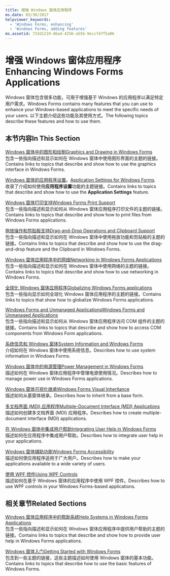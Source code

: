 ```yaml
---
title: 增强 Windows 窗体应用程序
ms.date: 03/30/2017
helpviewer_keywords:
  - 'Windows Forms, enhancing'
  - 'Windows Forms, adding features'
ms.assetid: 733d1219-d6ad-4256-a55b-9eccf47f5a06
---
```

# <a name="enhancing-windows-forms-applications"></a><span data-ttu-id="68d1b-102">增强 Windows 窗体应用程序</span><span class="sxs-lookup"><span data-stu-id="68d1b-102">Enhancing Windows Forms Applications</span></span>
<span data-ttu-id="68d1b-103">Windows 窗体包含很多功能，可用于增强基于 Windows 的应用程序以满足特定用户需求。</span><span class="sxs-lookup"><span data-stu-id="68d1b-103">Windows Forms contains many features that you can use to enhance your Windows-based applications to meet the specific needs of your users.</span></span> <span data-ttu-id="68d1b-104">以下主题介绍这些功能及其使用方式。</span><span class="sxs-lookup"><span data-stu-id="68d1b-104">The following topics describe these features and how to use them.</span></span>  
  
## <a name="in-this-section"></a><span data-ttu-id="68d1b-105">本节内容</span><span class="sxs-lookup"><span data-stu-id="68d1b-105">In This Section</span></span>  
 [<span data-ttu-id="68d1b-106">Windows 窗体中的图形和绘制</span><span class="sxs-lookup"><span data-stu-id="68d1b-106">Graphics and Drawing in Windows Forms</span></span>](graphics-and-drawing-in-windows-forms.md)  
 <span data-ttu-id="68d1b-107">包含一些指向描述和显示如何在 Windows 窗体中使用图形界面的主题的链接。</span><span class="sxs-lookup"><span data-stu-id="68d1b-107">Contains links to topics that describe and show how to use the graphics interface in Windows Forms.</span></span>  
  
 <span data-ttu-id="68d1b-108">[Windows 窗体的应用程序设置](application-settings-for-windows-forms.md)。</span><span class="sxs-lookup"><span data-stu-id="68d1b-108">[Application Settings for Windows Forms](application-settings-for-windows-forms.md).</span></span>  
 <span data-ttu-id="68d1b-109">收录了介绍如何使用**应用程序设置**功能的主题链接。</span><span class="sxs-lookup"><span data-stu-id="68d1b-109">Contains links to topics that describe and show how to use the **Application Settings** feature.</span></span>  
  
 [<span data-ttu-id="68d1b-110">Windows 窗体打印支持</span><span class="sxs-lookup"><span data-stu-id="68d1b-110">Windows Forms Print Support</span></span>](windows-forms-print-support.md)  
 <span data-ttu-id="68d1b-111">包含一些指向描述和显示如何从 Windows 窗体应用程序打印文件的主题的链接。</span><span class="sxs-lookup"><span data-stu-id="68d1b-111">Contains links to topics that describe and show how to print files from Windows Forms applications.</span></span>  
  
 [<span data-ttu-id="68d1b-112">拖放操作和剪贴板支持</span><span class="sxs-lookup"><span data-stu-id="68d1b-112">Drag-and-Drop Operations and Clipboard Support</span></span>](drag-and-drop-operations-and-clipboard-support.md)  
 <span data-ttu-id="68d1b-113">包含一些指向描述和显示如何在 Windows 窗体中使用拖放功能和剪贴板的主题的链接。</span><span class="sxs-lookup"><span data-stu-id="68d1b-113">Contains links to topics that describe and show how to use the drag-and-drop feature and the Clipboard in Windows Forms.</span></span>  
  
 [<span data-ttu-id="68d1b-114">Windows 窗体应用程序中的网络</span><span class="sxs-lookup"><span data-stu-id="68d1b-114">Networking in Windows Forms Applications</span></span>](networking-in-windows-forms-applications.md)  
 <span data-ttu-id="68d1b-115">包含一些指向描述和显示如何在 Windows 窗体中使用网络的主题的链接。</span><span class="sxs-lookup"><span data-stu-id="68d1b-115">Contains links to topics that describe and show how to use networking in Windows Forms.</span></span>  
  
 [<span data-ttu-id="68d1b-116">全球化 Windows 窗体应用程序</span><span class="sxs-lookup"><span data-stu-id="68d1b-116">Globalizing Windows Forms applications</span></span>](globalizing-windows-forms.md)  
 <span data-ttu-id="68d1b-117">包含一些指向显示如何全球化 Windows 窗体应用程序的主题的链接。</span><span class="sxs-lookup"><span data-stu-id="68d1b-117">Contains links to topics that show how to globalize Windows Forms applications.</span></span>  
  
 [<span data-ttu-id="68d1b-118">Windows Forms and Unmanaged Applications</span><span class="sxs-lookup"><span data-stu-id="68d1b-118">Windows Forms and Unmanaged Applications</span></span>](windows-forms-and-unmanaged-applications.md)  
 <span data-ttu-id="68d1b-119">包含一些指向描述和显示如何从 Windows 窗体应用程序访问 COM 组件的主题的链接。</span><span class="sxs-lookup"><span data-stu-id="68d1b-119">Contains links to topics that describe and show how to access COM components from Windows Form applications.</span></span>  
  
 [<span data-ttu-id="68d1b-120">系统信息和 Windows 窗体</span><span class="sxs-lookup"><span data-stu-id="68d1b-120">System Information and Windows Forms</span></span>](system-information-and-windows-forms.md)  
 <span data-ttu-id="68d1b-121">介绍如何在 Windows 窗体中使用系统信息。</span><span class="sxs-lookup"><span data-stu-id="68d1b-121">Describes how to use system information in Windows Forms.</span></span>  
  
 [<span data-ttu-id="68d1b-122">Windows 窗体中的电源管理</span><span class="sxs-lookup"><span data-stu-id="68d1b-122">Power Management in Windows Forms</span></span>](power-management-in-windows-forms.md)  
 <span data-ttu-id="68d1b-123">描述如何在 Windows 窗体应用程序中管理电源使用情况。</span><span class="sxs-lookup"><span data-stu-id="68d1b-123">Describes how to manage power use in Windows Forms applications.</span></span>  
  
 [<span data-ttu-id="68d1b-124">Windows 窗体可视化继承</span><span class="sxs-lookup"><span data-stu-id="68d1b-124">Windows Forms Visual Inheritance</span></span>](windows-forms-visual-inheritance.md)  
 <span data-ttu-id="68d1b-125">描述如何从基窗体继承。</span><span class="sxs-lookup"><span data-stu-id="68d1b-125">Describes how to inherit from a base form.</span></span>  
  
 [<span data-ttu-id="68d1b-126">多文档界面 (MDI) 应用程序</span><span class="sxs-lookup"><span data-stu-id="68d1b-126">Multiple-Document Interface (MDI) Applications</span></span>](multiple-document-interface-mdi-applications.md)  
 <span data-ttu-id="68d1b-127">描述如何创建多文档界面 (MDI) 应用程序。</span><span class="sxs-lookup"><span data-stu-id="68d1b-127">Describes how to create multiple-document interface (MDI) applications.</span></span>  
  
 [<span data-ttu-id="68d1b-128">在 Windows 窗体中集成用户帮助</span><span class="sxs-lookup"><span data-stu-id="68d1b-128">Integrating User Help in Windows Forms</span></span>](integrating-user-help-in-windows-forms.md)  
 <span data-ttu-id="68d1b-129">描述如何在应用程序中集成用户帮助。</span><span class="sxs-lookup"><span data-stu-id="68d1b-129">Describes how to integrate user help in your applications.</span></span>  
  
 [<span data-ttu-id="68d1b-130">Windows 窗体辅助功能</span><span class="sxs-lookup"><span data-stu-id="68d1b-130">Windows Forms Accessibility</span></span>](windows-forms-accessibility.md)  
 <span data-ttu-id="68d1b-131">描述如何使应用程序适用于广大用户。</span><span class="sxs-lookup"><span data-stu-id="68d1b-131">Describes how to make your applications available to a wide variety of users.</span></span>  
  
 [<span data-ttu-id="68d1b-132">使用 WPF 控件</span><span class="sxs-lookup"><span data-stu-id="68d1b-132">Using WPF Controls</span></span>](using-wpf-controls.md)  
 <span data-ttu-id="68d1b-133">描述如何在基于 Windows 窗体的应用程序中使用 WPF 控件。</span><span class="sxs-lookup"><span data-stu-id="68d1b-133">Describes how to use WPF controls in your Windows Forms-based applications.</span></span>  
  
## <a name="related-sections"></a><span data-ttu-id="68d1b-134">相关章节</span><span class="sxs-lookup"><span data-stu-id="68d1b-134">Related Sections</span></span>  
 [<span data-ttu-id="68d1b-135">Windows 窗体应用程序中的帮助系统</span><span class="sxs-lookup"><span data-stu-id="68d1b-135">Help Systems in Windows Forms Applications</span></span>](help-systems-in-windows-forms-applications.md)  
 <span data-ttu-id="68d1b-136">包含一些指向描述和显示如何在 Windows 窗体应用程序中提供用户帮助的主题的链接。</span><span class="sxs-lookup"><span data-stu-id="68d1b-136">Contains links to topics that describe and show how to provide user help in Windows Forms applications.</span></span>  
  
 [<span data-ttu-id="68d1b-137">Windows 窗体入门</span><span class="sxs-lookup"><span data-stu-id="68d1b-137">Getting Started with Windows Forms</span></span>](../getting-started-with-windows-forms.md)  
 <span data-ttu-id="68d1b-138">包含到一些主题的链接，这些主题描述如何使用 Windows 窗体的基本功能。</span><span class="sxs-lookup"><span data-stu-id="68d1b-138">Contains links to topics that describe how to use the basic features of Windows Forms.</span></span>
